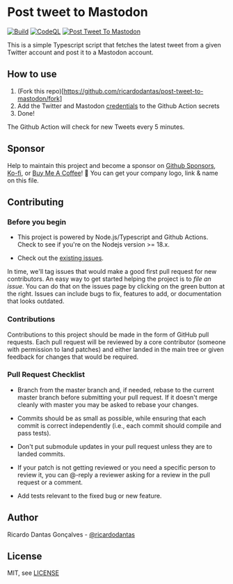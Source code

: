 # Post tweet to Mastodon

[![Build](https://github.com/ricardodantas/post-tweet-to-mastodon/actions/workflows/build.yml/badge.svg)](https://github.com/ricardodantas/post-tweet-to-mastodon/actions/workflows/build.yml) [![CodeQL](https://github.com/ricardodantas/post-tweet-to-mastodon/actions/workflows/codeql.yml/badge.svg)](https://github.com/ricardodantas/post-tweet-to-mastodon/actions/workflows/codeql.yml) [![Post Tweet To Mastodon](https://github.com/ricardodantas/post-tweet-to-mastodon/actions/workflows/post-tweet-to-mastodon.yml/badge.svg)](https://github.com/ricardodantas/post-tweet-to-mastodon/actions/workflows/post-tweet-to-mastodon.yml)

This is a simple Typescript script that fetches the latest tweet from a given Twitter account and post it to a Mastodon account.

## How to use

1. (Fork this repo)[https://github.com/ricardodantas/post-tweet-to-mastodon/fork]
2. Add the Twitter and Mastodon [credentials](https://github.com/ricardodantas/post-tweet-to-mastodon/blob/master/src/config/credentials.ts) to the Github Action secrets
3. Done!

The Github Action will check for new Tweets every 5 minutes.

## Sponsor

Help to maintain this project and become a sponsor on [Github Sponsors](https://github.com/sponsors/ricardodantas), [Ko-fi](https://ko-fi.com/ricardodantas), or [Buy Me A Coffee](https://www.buymeacoffee.com/ricardodantas)! 🎉 You can get your company logo, link & name on this file.

## Contributing

### Before you begin

- This project is powered by Node.js/Typescript and Github Actions. Check to see if you're on the Nodejs version >= 18.x.

- Check out the [existing issues](<https://github.com/ricardodantas/post-tweet-to-mastodon/issues>).

In time, we'll tag issues that would make a good first pull request for new contributors. An easy way to get started helping the project is to _file an issue_. You can do that on the issues page by clicking on the green button at the right. Issues can include bugs to fix, features to add, or documentation that looks outdated.

### Contributions

Contributions to this project should be made in the form of GitHub pull requests. Each pull request will
be reviewed by a core contributor (someone with permission to land patches) and either landed in the
main tree or given feedback for changes that would be required.

### Pull Request Checklist

- Branch from the master branch and, if needed, rebase to the current master
  branch before submitting your pull request. If it doesn't merge cleanly with
  master you may be asked to rebase your changes.

- Commits should be as small as possible, while ensuring that each commit is
  correct independently (i.e., each commit should compile and pass tests).

- Don't put submodule updates in your pull request unless they are to landed
  commits.

- If your patch is not getting reviewed or you need a specific person to review
  it, you can @-reply a reviewer asking for a review in the pull request or a
  comment.

- Add tests relevant to the fixed bug or new feature.

## Author

Ricardo Dantas Gonçalves - [@ricardodantas](https://twitter.com/ricardodantas)

## License

MIT, see [LICENSE](LICENSE)
